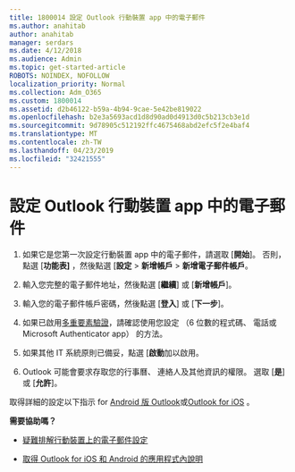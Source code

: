 ```yaml
---
title: 1800014 設定 Outlook 行動裝置 app 中的電子郵件
ms.author: anahitab
author: anahitab
manager: serdars
ms.date: 4/12/2018
ms.audience: Admin
ms.topic: get-started-article
ROBOTS: NOINDEX, NOFOLLOW
localization_priority: Normal
ms.collection: Adm_O365
ms.custom: 1800014
ms.assetid: d2b46122-b59a-4b94-9cae-5e42be819022
ms.openlocfilehash: b2e3a5693acd1d8d90ad0d4913d0c5b213cb3e1d
ms.sourcegitcommit: 9d78905c512192ffc4675468abd2efc5f2e4baf4
ms.translationtype: MT
ms.contentlocale: zh-TW
ms.lasthandoff: 04/23/2019
ms.locfileid: "32421555"
---
```

# <a name="set-up-email-in-the-outlook-mobile-app"></a>設定 Outlook 行動裝置 app 中的電子郵件

1. 如果它是您第一次設定行動裝置 app 中的電子郵件，請選取 [**開始**]。 否則，點選 [**功能表]** ，然後點選 [**設定** \> **新增帳戶** \> **新增電子郵件帳戶**。 
    
2. 輸入您完整的電子郵件地址，然後點選 [**繼續**] 或 [**新增帳戶**]。
    
3. 輸入您的電子郵件帳戶密碼，然後點選 [**登入**] 或 [**下一步**]。 
    
4. 如果已啟用[多重要素驗證](https://support.office.com/article/8f0454b2-f51a-4d9c-bcde-2c48e41621c6.aspx)，請確認使用您設定 （6 位數的程式碼、 電話或 Microsoft Authenticator app） 的方法。 
    
5. 如果其他 IT 系統原則已備妥，點選 [**啟動**加以啟用。 
    
6. Outlook 可能會要求存取您的行事曆、 連絡人及其他資訊的權限。 選取 [**是**] 或 [**允許**]。 
    
取得詳細的設定以下指示 for [Android 版 Outlook](https://support.office.com/article/886db551-8dfa-4fd5-b835-f8e532091872.aspx)或[Outlook for iOS](https://support.office.com/article/b2de2161-cc1d-49ef-9ef9-81acd1c8e234.aspx) 。 
  
 **需要協助嗎？**
  
- [疑難排解行動裝置上的電子郵件設定](https://support.office.com/article/a264ef01-9c88-48fb-9285-7017e4f31f02.aspx)
    
- [取得 Outlook for iOS 和 Android 的應用程式內說明](https://support.office.com/article/218a22d1-9fa5-4889-b689-de1c63493243.aspx#ID0EAABAAA=Contact_Support)
    

